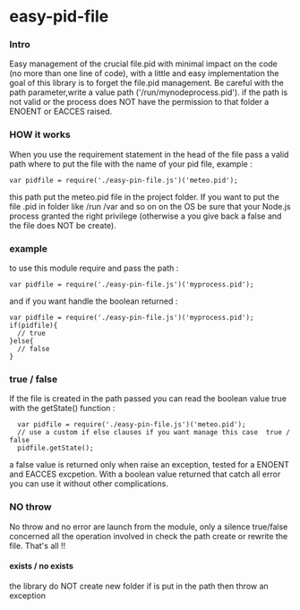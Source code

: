 easy-pid-file
=============

### Intro
Easy management of the crucial file.pid with minimal impact on the code (no more than one line of code),
with a little and easy implementation the goal of this library is to forget the file.pid management.
Be careful with the path parameter,write a value path ('/run/mynodeprocess.pid'). if the path is not
valid or the process does NOT have the permission to that folder a ENOENT or EACCES raised.

### HOW it works
When you use the requirement statement in the head of the file pass a valid path where to put the file with the name
of your pid file, example :

    var pidfile = require('./easy-pin-file.js')('meteo.pid');

this path put the meteo.pid file in the project folder.
If you want to put the file .pid in folder like /run /var and so on on the OS be sure that your Node.js process
granted the right privilege (otherwise a you give back a false and the file does NOT be create).

### example
to use this module require and pass the path :

    var pidfile = require('./easy-pin-file.js')('myprocess.pid');

and if you want handle the boolean returned :

    var pidfile = require('./easy-pin-file.js')('myprocess.pid');
    if(pidfile){
      // true
    }else{
      // false 
    }


### true / false
If the file is created in the path passed you can read the boolean value true with the getState() function :

      var pidfile = require('./easy-pin-file.js')('meteo.pid');
      // use a custom if else clauses if you want manage this case  true / false
      pidfile.getState();

a false value is returned only when raise an exception, tested for a ENOENT and EACCES excpetion. With
a boolean value returned that catch all error you can use it without other complications.


### NO throw
No throw and no error are launch from the module, only a silence true/false concerned all the
operation involved in check the path create or rewrite the file. That's all !!

#### exists / no exists
the library do NOT create new folder if is put in the path then throw an exception
